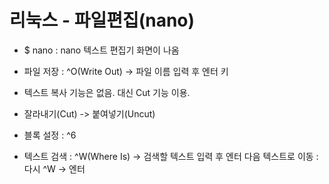 # 리눅스 - 파일편집(nano)

* $ nano : nano 텍스트 편집기 화면이 나옴

* 파일 저장 : ^O(Write Out) -> 파일 이름 입력 후 엔터 키

* 텍스트 복사 기능은 없음. 대신 Cut 기능 이용.

* 잘라내기(Cut) -> 붙여넣기(Uncut)

* 블록 설정 : ^6

* 텍스트 검색 : ^W(Where Is) -> 검색할 텍스트 입력 후 엔터
  다음 텍스트로 이동 : 다시 ^W -> 엔터

  
